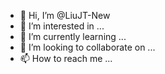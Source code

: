 - 👋 Hi, I’m @LiuJT-New
- 👀 I’m interested in ...
- 🌱 I’m currently learning ...
- 💞️ I’m looking to collaborate on ...
- 📫 How to reach me ...

<!---
LiuJT-New/LiuJT-New is a ✨ special ✨ repository because its `README.md` (this file) appears on your GitHub profile.
You can click the Preview link to take a look at your changes.
--->
